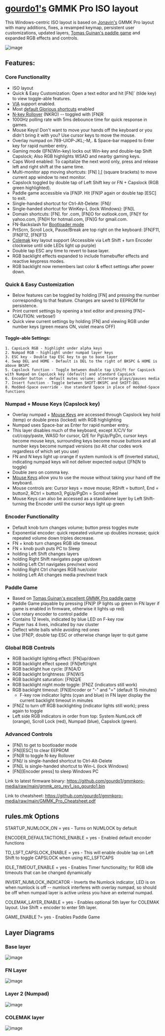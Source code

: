 # [gourdo1's](mailto:gourdo1@outlook.com) GMMK Pro ISO layout

This Windows-centric ISO layout is based on [Jonavin's](https://github.com/qmk/qmk_firmware/tree/master/keyboards/gmmk/pro/rev1/iso/keymaps/jonavin) GMMK Pro layout with many additions, fixes, a revamped keymap, persistent user customizations, updated layers, [Tomas Guinan's paddle game](https://github.com/qmk/qmk_firmware/tree/master/keyboards/gmmk/pro/rev1/ansi/keymaps/paddlegame) and expanded RGB effects and controls.

![image](https://raw.githubusercontent.com/gourdo1/media/main/susuwatari.jpg)

## Features:

### Core Functionality

* ISO layout
* Quick & Easy Customization: Open a text editor and hit [FN]` (tilde key) to view toggle-able features.
* [VIA](https://www.caniusevia.com/) support enabled.
* Most [default Glorious shortcuts](https://cdn.shopify.com/s/files/1/0549/2681/files/GMMK_Pro_User_Guide.pdf) enabled
* [N-key Rollover](https://en.wikipedia.org/wiki/Rollover_\(keyboard\)#n-key_rollover) (NKRO) -- toggled with [FN]R
* 1000Hz polling rate with 5ms debounce time for quick response in games.
* Mouse Keys! Don't want to move your hands off the keyboard or you didn't bring it with you? Use cursor keys to move the mouse.
* Overlay numpad on 789-UIOP-JKL;-M,. & Space-bar mapped to Enter key for rapid number entry.
* Gaming mode ([FN]Win-key) locks out Win-key and double-tap Shift Capslock; Also RGB highlights WSAD and nearby gaming keys.
* Caps Word enabled: To capitalize the next word only, press and release left and right shift at the same time.
* Multi-monitor app moving shortcuts: [FN] ],[ (square brackets) to move current app window to next monitor.
* Capslock toggled by double tap of Left Shift key or FN + Capslock (RGB green highlighted).
* Paddle game accessible via [FN]P. Hit [FN]P again or double tap [ESC] to exit.
* Single-handed shortcut for Ctrl-Alt-Delete: [FN]/
* Single-handed shortcut for WinKey-L (lock Windows): [FN]L
* Domain shortcuts: [FN]. for .com, [FN]O for outlook.com, [FN]Y for yahoo.com, [FN]H for hotmail.com, [FN]G for gmail.com.
* FN-Backslash for [Bootloader mode](https://github.com/qmk/qmk_firmware/blob/master/docs/newbs_flashing.md)
* PrtScrn, Scroll Lock, Pause/Break are top right on the keyboard: [FN]F11, [FN]F12, [FN]F13
* [Colemak](https://colemak.com/) key layout support (Accessible via Left Shift + turn Encoder clockwise until side LEDs light up purple)
* Double tap ESC any time to revert to base layer.
* RGB backlight effects expanded to include framebuffer effects and reactive keypress modes.
* RGB backlight now remembers last color & effect settings after power down.

### Quick & Easy Customization
* Below features can be toggled by holding [FN] and pressing the number corresponding to that feature. Changes are saved to EEPROM for persistence.
* Print current settings by opening a text editor and pressing [FN]~ (CAUTION: verbose!)
* Quick view current settings by holding [FN] and viewing RGB under number keys (green means ON, violet means OFF)

#### Toggle-able Settings:
    1. CapsLock RGB - highlight under alpha keys
    2. Numpad RGB - highlight under numpad layer keys
    3. ESC key - Double tap ESC key to go to base layer
    4. Swap DEL and HOME - Default is DEL to the right of BKSPC & HOME is above BKSPC
    5. Capslock function - Toggle between double tap LShift for CapsLock with Numpad on CapsLock key (default) and standard CapsLock
    6. Encoder button - default mutes volume; alternate plays/pauses media
    7. Insert function - Toggle between SHIFT-BKSPC and SHIFT-DEL
    8. Modded-Space override - Use standard Space in place of modded-Space functions

### Numpad + Mouse Keys (Capslock key)

* Overlay numpad + [Mouse Keys](https://github.com/qmk/qmk_firmware/blob/master/docs/feature_mouse_keys.md) are accessed through Capslock key hold (temp) or double press (locked) with RGB highlighting
* Numpad uses Space-bar as Enter for rapid number entry.
* This layer disables much of the keyboard, except X/C/V for cut/copy/paste, WASD for cursor, Q/E for PgUp/PgDn, cursor keys become mouse keys, surrounding keys become mouse buttons and all number keys become numpad versions (so Alt char codes work regardless of which set you use)
* FN and N keys light up orange if system numlock is off (inverted status), indicating numpad keys will not deliver expected output ([FN]N to toggle)
* Double zero on comma key.
* [Mouse Keys](https://github.com/qmk/qmk_firmware/blob/master/docs/feature_mouse_keys.md) allow you to use the mouse without taking your hand off the keyboard.
* Mouse controls are: Cursor keys = move mouse; RShift = button1, End = button2, RCtrl = button3, PgUp/PgDn = Scroll wheel
* Mouse Keys can also be accessed as a standalone layer by Left Shift-turning the Encoder until the cursor keys light up green

### Encoder Functionality

* Default knob turn changes volume; button press toggles mute
* Exponential encoder: quick repeated volume up doubles increase; quick repeated volume down triples decrease.
* FN + knob turn changes RGB idle timeout
* FN + knob push puts PC to Sleep
* holding Left Shift changes layers
* holding Right Shift navigates page up/down
* holding Left Ctrl navigates prev/next word
* holding Right Ctrl changes RGB hue/color
* holding Left Alt changes media prev/next track

### Paddle Game

* Based on [Tomas Guinan's excellent GMMK Pro paddle game](https://github.com/qmk/qmk_firmware/tree/master/keyboards/gmmk/pro/rev1/ansi/keymaps/paddlegame)
* Paddle Game playable by pressing [FN]P (P lights up green in FN layer if game is enabled in firmware, otherwise it lights up red)
* Use rotary encoder to control paddle
* Contains 12 levels, indicated by blue LED on F-key row
* Player has 4 lives, indicated by nav cluster
* Deflect white balls while avoiding red ones
* Use [FN]P, double tap ESC or otherwise change layer to quit game

### Global RGB Controls

* RGB backlight lighting effect: [FN]up/down
* RGB backlight effect speed: [FN]left/right
* RGB backlight hue cycle: [FN]A/D
* RGB backlight brightness: [FN]W/S
* RGB backlight saturation: [FN]Q/E
* RGB backlight night mode toggle: [FN]Z (indicators still work)
* RGB backlight timeout: [FN]Encoder or "-" and "=" (default 15 minutes)
    *  F-key row indicator lights (cyan and blue) in FN layer display the current backlight timeout in minutes
* [FN]Z to turn off RGB backlighting (indicator lights still work); press again to toggle
* Left side RGB indicators in order from top: System NumLock off (orange), Scroll Lock (red), Numpad (blue), Capslock (green).

### Advanced Controls

* [FN]\ to get to bootloader mode
* [FN][ESC] to clear EEPROM
* [FN]R to toggle N-key Rollover
* [FN]/ is single-handed shortcut to Ctrl-Alt-Delete
* [FN]L is single-handed shortcut to Win-L (lock Windows)
* [FN][Encoder press] to sleep Windows PC

Link to latest firmware binary: https://github.com/gourdo1/gmmkpro-media/raw/main/gmmk_pro_rev1_iso_gourdo1.bin

Link to cheatsheet: https://github.com/gourdo1/gmmkpro-media/raw/main/GMMK_Pro_Cheatsheet.pdf


## rules.mk Options

STARTUP_NUMLOCK_ON = yes             - Turns on NUMLOCK by default

ENCODER_DEFAULTACTIONS_ENABLE = yes  - Enabled default encoder functions

TD_LSFT_CAPSLOCK_ENABLE = yes        - This will enable double tap on Left Shift to toggle CAPSLOCK when using KC_LSFTCAPS

IDLE_TIMEOUT_ENABLE = yes            - Enables Timer functionality; for RGB idle timeouts that can be changed dynamically

INVERT_NUMLOCK_INDICATOR             - Inverts the Numlock indicator, LED is on when numlock is off -- numlock interferes with overlay numpad, so should  be off when numpad layer is active unless you have an external numpad.

COLEMAK_LAYER_ENABLE = yes           - Enables optional 5th layer for COLEMAK layout. Use Shift + encoder to enter 5th layer.

GAME_ENABLE ?= yes                   - Enables Paddle Game

## Layer Diagrams
### Base layer
![image](https://raw.githubusercontent.com/gourdo1/gmmkpro-media/main/base.png)

### FN Layer
![image](https://raw.githubusercontent.com/gourdo1/gmmkpro-media/main/fn1.png)

### Layer 2 (Numpad)
![image](https://raw.githubusercontent.com/gourdo1/gmmkpro-media/main/numpad.png)

### COLEMAK layer
![image](https://user-images.githubusercontent.com/71780717/131235050-980d2f54-2d23-4ae8-a83f-9fcdbe60d6cb.png)
